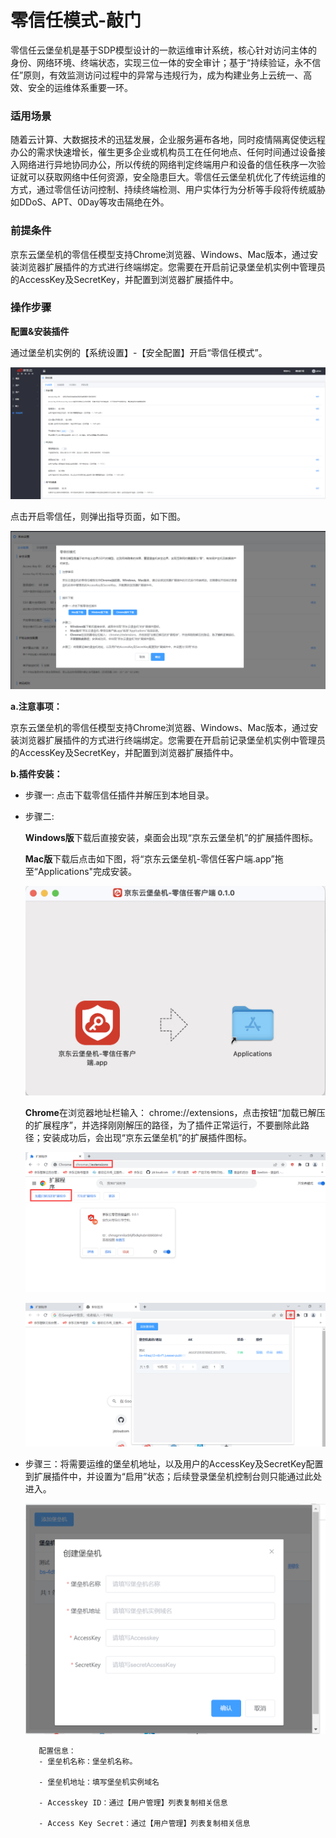 # 零信任模式-敲门

零信任云堡垒机是基于SDP模型设计的一款运维审计系统，核心针对访问主体的身份、网络环境、终端状态，实现三位一体的安全审计；基于“持续验证，永不信任”原则，有效监测访问过程中的异常与违规行为，成为构建业务上云统一、高效、安全的运维体系重要一环。

### 适用场景

随着云计算、大数据技术的迅猛发展，企业服务遍布各地，同时疫情隔离促使远程办公的需求快速增长，催生更多企业或机构员工在任何地点、任何时间通过设备接入网络进行异地协同办公，所以传统的网络判定终端用户和设备的信任秩序一次验证就可以获取网络中任何资源，安全隐患巨大。零信任云堡垒机优化了传统运维的方式，通过零信任访问控制、持续终端检测、用户实体行为分析等手段将传统威胁如DDoS、APT、0Day等攻击隔绝在外。

### 前提条件

京东云堡垒机的零信任模型支持Chrome浏览器、Windows、Mac版本，通过安装浏览器扩展插件的方式进行终端绑定。您需要在开启前记录堡垒机实例中管理员的AccessKey及SecretKey，并配置到浏览器扩展插件中。

### 操作步骤

**配置&安装插件**

通过堡垒机实例的【系统设置】-【安全配置】开启“零信任模式”。

![](/image/Bastion/security.png) 

点击开启零信任，则弹出指导页面，如下图。

![](/image/Bastion/security10.png) 

**a.注意事项：**

京东云堡垒机的零信任模型支持Chrome浏览器、Windows、Mac版本，通过安装浏览器扩展插件的方式进行终端绑定。您需要在开启前记录堡垒机实例中管理员的AccessKey及SecretKey，并配置到浏览器扩展插件中。

**b.插件安装：**

- 步骤一: 点击下载零信任插件并解压到本地目录。

- 步骤二: 

     **Windows版**下载后直接安装，桌面会出现“京东云堡垒机”的扩展插件图标。
             
     **Mac版**下载后点击如下图，将“京东云堡垒机-零信任客户端.app”拖至“Applications"完成安装。

     ![](/image/Bastion/security9.png) 
     
     **Chrome**在浏览器地址栏输入： chrome://extensions，点击按钮“加载已解压的扩展程序”，并选择刚刚解压的路径，为了插件正常运行，不要删除此路径；安装成功后，会出现“京东云堡垒机”的扩展插件图标。

     ![](/image/Bastion/security2.png) 

     ![](/image/Bastion/security3.png) 

- 步骤三：将需要运维的堡垒机地址，以及用户的AccessKey及SecretKey配置到扩展插件中，并设置为“启用”状态；后续登录堡垒机控制台则只能通过此处进入。

     ![](/image/Bastion/security4.png) 

         配置信息： 
         - 堡垒机名称：堡垒机名称。

         - 堡垒机地址：填写堡垒机实例域名

         - Accesskey ID：通过【用户管理】列表复制相关信息

         - Access Key Secret：通过【用户管理】列表复制相关信息









